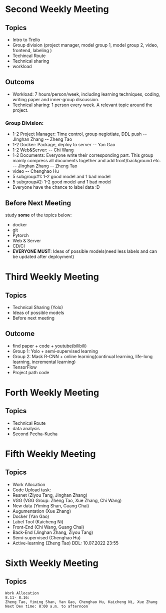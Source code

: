 # Second Weekly Meeting
## Topics
- Intro to Trello
- Group division (project manager, model group 1, model group 2, video, frontend, labeling )
- Techincal Route
- Technical sharing
- workload

## Outcoms
- Workload: 7 hours/person/week, including learning techniques, coding, writing paper and inner-group discussion.
- Technical sharing: 1 person every week. A relevant topic around the project.
### Group Division: 
- 1-2 Project Manager: Time control, group negiotiate, DDL push -- JInghan Zhang -- Zheng Tao
- 1-2 Docker: Package, deploy to server -- Yan Gao
- 1-2 Web&Server: -- Chi Wang
- 1-2 Documents: Everyone write their corresponding part. This group mainly compress all documents together and add front/background etc. -- JInghan Zhang -- Zheng Tao
- video -- Chenghao Hu
- 5 subgroup#1: 1-2 good model and 1 bad model
- 5 subgroup#2: 1-2 good model and 1 bad model
- Everyone have the chance to label data :D

## Before Next Meeting
study **some** of the topics below:
- docker
- git
- Pytorch
- Web & Server
- CD/CI
- **EVERYONE MUST**: Ideas of possible models(need less labels and can be updated after deployment)

# Third Weekly Meeting
## Topics
- Technical Sharing (Yolo)
- Ideas of possible models
- Before next meeting
## Outcome
- find paper + code + youtube(bilibili)
- Group 1: Yolo + semi-supervised learning
- Group 2: Mask R-CNN + online learning(continual learning, life-long learning, incremental learning)
- TensorFlow
- Project path code

# Forth Weekly Meeting
## Topics
- Technical Route
- data analysis
- Second Pecha-Kucha

# Fifth Weekly Meeting
## Topics
- Work Allocation
- Code Upload
task:
- Resnet (Ziyou Tang, Jinghan Zhang)
- VGG (VGG Group: Zheng Tao, Xue Zhang, Chi Wang)
- New data (Yiming Shan, Guang Chai)
- Augumentation (Xue Zhang)
- Docker (Yan Gao)
- Label Tool (Kaicheng Ni)
- Front-End (Chi Wang, Guang Chai)
- Back-End (Jinghan Zhang, Ziyou Tang)
- Semi-supervised (Chenghao Hu)
- Active-learning (Zheng Tao)
DDL: 10.07.2022 23:55

# Sixth Weekly Meeting
## Topics
    Work Allocation
    8.11- 8.16:
    Zheng Tao, Yiming Shan, Yan Gao, Chenghao Hu, Kaicheng Ni, Xue Zhang
    Next Dev time: 8:00 a.m. to afternoon
